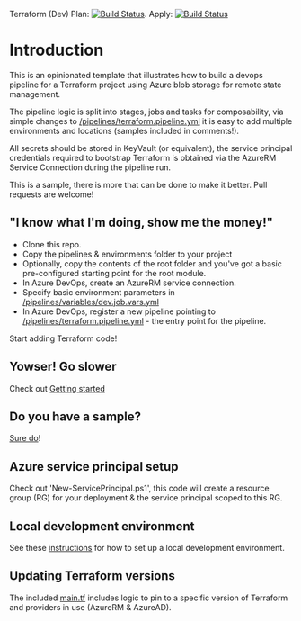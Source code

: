 Terraform (Dev) Plan: [![Build Status](https://dev.azure.com/kewalaka/Terraform-CICD-YAMLTemplates/_apis/build/status/Terraform-CICD-YAMLTemplates?branchName=main&stageName=Terraform%20Plan%20(auea%20-%20dev))](https://dev.azure.com/kewalaka/Terraform-CICD-YAMLTemplates/_build/latest?definitionId=5&branchName=main). Apply: [![Build Status](https://dev.azure.com/kewalaka/Terraform-CICD-YAMLTemplates/_apis/build/status/Terraform-CICD-YAMLTemplates?branchName=main&stageName=Terraform%20Apply%20(auea%20-%20dev))](https://dev.azure.com/kewalaka/Terraform-CICD-YAMLTemplates/_build/latest?definitionId=5&branchName=main)

# Introduction 

This is an opinionated template that illustrates how to build a devops pipeline for a Terraform project using Azure blob storage for remote state management.

The pipeline logic is split into stages, jobs and tasks for composability, via simple changes to [/pipelines/terraform.pipeline.yml](/pipelines/terraform.pipeline.yml) it is easy to add multiple environments and locations (samples included in comments!).

All secrets should be stored in KeyVault (or equivalent), the service principal credentials required to bootstrap Terraform is obtained via the AzureRM Service Connection during the pipeline run.  

This is a sample, there is more that can be done to make it better.  Pull requests are welcome!

## "I know what I'm doing, show me the money!"

* Clone this repo.
* Copy the pipelines & environments folder to your project
* Optionally, copy the contents of the root folder and you've got a basic pre-configured starting point for the root module.
* In Azure DevOps, create an AzureRM service connection.
* Specify basic environment parameters in [/pipelines/variables/dev.job.vars.yml](/pipelines/variables/dev.job.vars.yml)
* In Azure DevOps, register a new pipeline pointing to [/pipelines/terraform.pipeline.yml](/pipelines/terraform.pipeline.yml) - the entry point for the pipeline.

Start adding Terraform code!

## Yowser!  Go slower

Check out [Getting started](/docs/Getting%20started.md)

## Do you have a sample?

[Sure do](https://dev.azure.com/kewalaka/tfSample-KeyVaultRBAC)!

## Azure service principal setup

Check out 'New-ServicePrincipal.ps1', this code will create a resource group (RG) for your deployment & the service principal scoped to this RG.

## Local development environment

See these [instructions](/docs/Setup%20a%20local%20dev%20environment.md) for how to set up a local development environment.

## Updating Terraform versions

The included [main.tf](main.tf) includes logic to pin to a specific version of Terraform and providers in use (AzureRM & AzureAD).